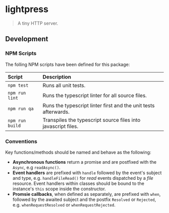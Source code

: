 lightpress
===============================================================================

> A tiny HTTP server.


Development
-------------------------------------------------------------------------------

### NPM Scripts

The folling NPM scripts have been defined for this package:

| Script             | Description
| :----------------- | :-------------------------------------------------------
| `npm test`         | Runs all unit tests.
| `npm run lint`     | Runs the typescript linter for all source files.
| `npm run qa`       | Runs the typescript linter first and the unit tests afterwards.
| `npm run build`    | Transpiles the typescript source files into javascript files.

### Conventions

Key functions/methods should be named and behave as the following:

- **Asynchronous functions** return a promise and are postfixed with the `Async`, e.g `readAsync()`.
- **Event handlers** are prefixed with `handle` followed by the event's subject and type, e.g. `handleFileRead()` for *read* events dispatched by a *file* resource. Event handlers within classes should be bound to the instance's `this` scope inside the constructor.
- **Promsie callbacks**, when defined as separately, are prefixed with `when`, followed by the awaited subject and the postfix `Resolved` or `Rejected`, e.g. `whenRequestResolved` or `whenRequestRejected`.
